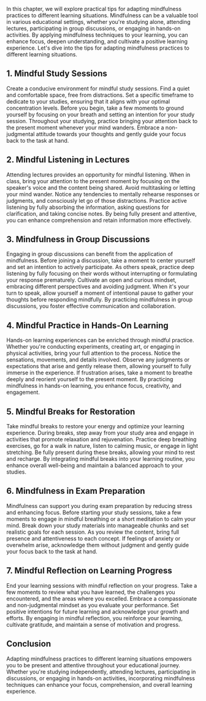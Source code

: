 
In this chapter, we will explore practical tips for adapting mindfulness practices to different learning situations. Mindfulness can be a valuable tool in various educational settings, whether you're studying alone, attending lectures, participating in group discussions, or engaging in hands-on activities. By applying mindfulness techniques to your learning, you can enhance focus, deepen understanding, and cultivate a positive learning experience. Let's dive into the tips for adapting mindfulness practices to different learning situations.

## 1\. Mindful Study Sessions

Create a conducive environment for mindful study sessions. Find a quiet and comfortable space, free from distractions. Set a specific timeframe to dedicate to your studies, ensuring that it aligns with your optimal concentration levels. Before you begin, take a few moments to ground yourself by focusing on your breath and setting an intention for your study session. Throughout your studying, practice bringing your attention back to the present moment whenever your mind wanders. Embrace a non-judgmental attitude towards your thoughts and gently guide your focus back to the task at hand.

## 2\. Mindful Listening in Lectures

Attending lectures provides an opportunity for mindful listening. When in class, bring your attention to the present moment by focusing on the speaker's voice and the content being shared. Avoid multitasking or letting your mind wander. Notice any tendencies to mentally rehearse responses or judgments, and consciously let go of those distractions. Practice active listening by fully absorbing the information, asking questions for clarification, and taking concise notes. By being fully present and attentive, you can enhance comprehension and retain information more effectively.

## 3\. Mindfulness in Group Discussions

Engaging in group discussions can benefit from the application of mindfulness. Before joining a discussion, take a moment to center yourself and set an intention to actively participate. As others speak, practice deep listening by fully focusing on their words without interrupting or formulating your response prematurely. Cultivate an open and curious mindset, embracing different perspectives and avoiding judgment. When it's your turn to speak, allow yourself a moment of intentional pause to gather your thoughts before responding mindfully. By practicing mindfulness in group discussions, you foster effective communication and collaboration.

## 4\. Mindful Practice in Hands-On Learning

Hands-on learning experiences can be enriched through mindful practice. Whether you're conducting experiments, creating art, or engaging in physical activities, bring your full attention to the process. Notice the sensations, movements, and details involved. Observe any judgments or expectations that arise and gently release them, allowing yourself to fully immerse in the experience. If frustration arises, take a moment to breathe deeply and reorient yourself to the present moment. By practicing mindfulness in hands-on learning, you enhance focus, creativity, and engagement.

## 5\. Mindful Breaks for Restoration

Take mindful breaks to restore your energy and optimize your learning experience. During breaks, step away from your study area and engage in activities that promote relaxation and rejuvenation. Practice deep breathing exercises, go for a walk in nature, listen to calming music, or engage in light stretching. Be fully present during these breaks, allowing your mind to rest and recharge. By integrating mindful breaks into your learning routine, you enhance overall well-being and maintain a balanced approach to your studies.

## 6\. Mindfulness in Exam Preparation

Mindfulness can support you during exam preparation by reducing stress and enhancing focus. Before starting your study sessions, take a few moments to engage in mindful breathing or a short meditation to calm your mind. Break down your study materials into manageable chunks and set realistic goals for each session. As you review the content, bring full presence and attentiveness to each concept. If feelings of anxiety or overwhelm arise, acknowledge them without judgment and gently guide your focus back to the task at hand.

## 7\. Mindful Reflection on Learning Progress

End your learning sessions with mindful reflection on your progress. Take a few moments to review what you have learned, the challenges you encountered, and the areas where you excelled. Embrace a compassionate and non-judgmental mindset as you evaluate your performance. Set positive intentions for future learning and acknowledge your growth and efforts. By engaging in mindful reflection, you reinforce your learning, cultivate gratitude, and maintain a sense of motivation and progress.

## Conclusion

Adapting mindfulness practices to different learning situations empowers you to be present and attentive throughout your educational journey. Whether you're studying independently, attending lectures, participating in discussions, or engaging in hands-on activities, incorporating mindfulness techniques can enhance your focus, comprehension, and overall learning experience.
